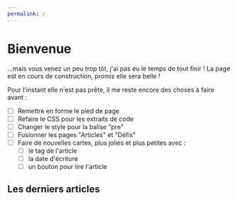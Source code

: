 ```yaml
---
permalink: /
---
```


# Bienvenue

...mais vous venez un peu trop tôt, j'ai pas eu le temps de tout finir ! La page est en cours de construction, promis elle sera belle !

Pour l'instant elle n'est pas prête, il me reste encore des choses à faire avant :

- [ ] Remettre en forme le pied de page
- [ ] Refaire le CSS pour les extraits de code
- [ ] Changer le style pour la balise "pre"
- [ ] Fusionner les pages "Articles" et "Défis"
- [ ] Faire de nouvelles cartes, plus jolies et plus petites avec :
  - [ ] le tag de l'article
  - [ ] la date d'écriture
  - [ ] un bouton pour lire l'article

## Les derniers articles
